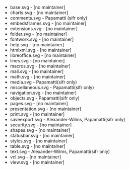 * base.svg - [no maintainer]
* charts.svg - [no maintainer]
* comments.svg - Papamatti (sifr only)
* embedsframes.svg - [no maintainer]
* extensions.svg - [no maintainer]
* folder.svg - [no maintainer]
* fontwork.svg - [no maintainer]
* help.svg - [no maintainer]
* htmlxml.svg - [no maintainer]
* libreoffice.svg - [no maintainer]
* lines.svg - [no maintainer]
* macros.svg - [no maintainer]
* mail.svg - [no maintainer]
* math.svg - [no maintainer]
* media.svg - Papamatti(sifr only)
* miscellaneous.svg - Papamatti(sifr only)
* navigation.svg - [no maintainer]
* objects.svg - Papamatti(sifr only)
* pages.svg - [no maintainer]
* presentation.svg - [no maintainer]
* print.svg - [no maintainer]
* saveexport.svg - Alexander-Wilms, Papamatti(sifr only)
* security.svg - [no maintainer]
* shapes.svg - [no maintainer]
* statusbar.svg - [no maintainer]
* styles.svg - [no maintainer]
* table.svg - [no maintainer]
* text.svg - Alexander-Wilms, Papamatti(sifr only)
* vcl.svg - [no maintainer]
* view.svg - [no maintainer]
